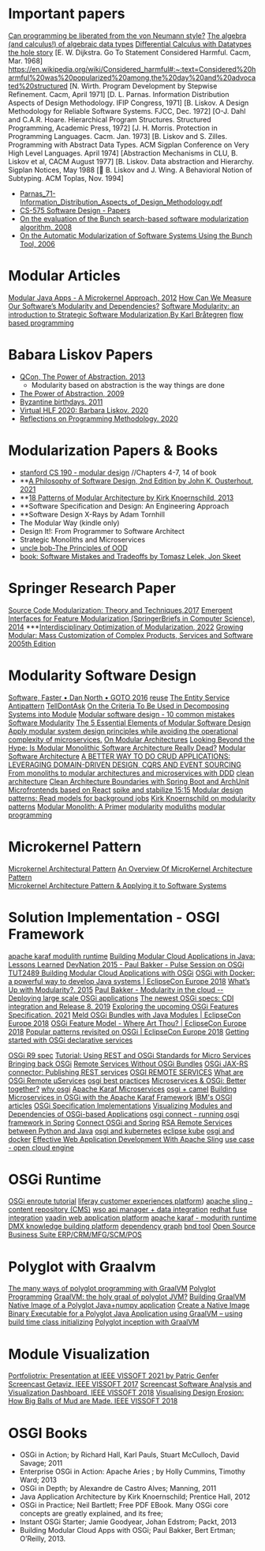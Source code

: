 # Important papers
[Can programming be liberated from the von Neumann style?](https://dl.acm.org/doi/10.1145/1283920.1283933)
[The algebra (and calculus!) of algebraic data types](https://codewords.recurse.com/issues/three/algebra-and-calculus-of-algebraic-data-types)
[Differential Calculus with Datatypes the hole story](http://strictlypositive.org/calculus/)
[E. W. Dijkstra. Go To Statement Considered Harmful. Cacm, Mar. 1968] https://en.wikipedia.org/wiki/Considered_harmful#:~:text=Considered%20harmful%20was%20popularized%20among,the%20day%20and%20advocated%20structured
[N. Wirth. Program Development by Stepwise Refinement. Cacm, April 1971]
[D. L. Parnas. Information Distribution Aspects of Design Methodology. IFIP Congress, 1971]
[B. Liskov. A Design Methodology for Reliable Software Systems. FJCC, Dec. 1972]
[O-J. Dahl and C.A.R. Hoare. Hierarchical Program Structures. Structured Programming, Academic Press, 1972]
[J. H. Morris. Protection in Programming Languages. Cacm. Jan. 1973]
[B. Liskov and S. Zilles. Programming with Abstract Data Types. ACM Sigplan Conference on Very High Level Languages. April 1974]
[Abstraction Mechanisms in CLU, B. Liskov et al, CACM August 1977]
[B. Liskov. Data abstraction and Hierarchy. Sigplan Notices, May 1988 
[ B. Liskov and J. Wing. A Behavioral Notion of Subtyping. ACM Toplas, Nov. 1994]

- [Parnas_71-Information_Distribution_Aspects_of_Design_Methodology.pdf](https://github.com/ArchitectingSoftware/CS575-SoftwareDesign/blob/master/Papers/Parnas_71-Information_Distribution_Aspects_of_Design_Methodology.pdf)
- [CS-575 Software Design - Papers](https://github.com/ArchitectingSoftware/CS575-SoftwareDesign/tree/master/Papers)
- [On the evaluation of the Bunch search-based software modularization algorithm, 2008](https://www.cs.drexel.edu/~bmitchell/assets/pubs/JSC07.pdf)
- [On the Automatic Modularization of Software Systems Using the Bunch Tool, 2006](https://www.cs.drexel.edu/~bmitchell/assets/pubs/TSE-0035-0304.pdf)


# Modular Articles
[Modular Java Apps - A Microkernel Approach, 2012](https://dzone.com/articles/modular-java-apps-microkernel)
[How Can We Measure Our Software’s Modularity and Dependencies?](https://betterprogramming.pub/inside-software-modularity-and-related-metrics-2e5af2b447dc)
[Software Modularity: an introduction to Strategic Software Modularization,By Karl Bråtegren](https://www.modularmanagement.com/blog/software-modularity)
[flow based programming](https://jpaulm.github.io/fbp/index.html)


# Babara Liskov Papers 
- [QCon, The Power of Abstraction. 2013](https://www.infoq.com/presentations/programming-abstraction-liskov/)
  - Modularity based on abstraction is the way things are done
- [The Power of Abstraction, 2009](https://pmg.csail.mit.edu/~liskov/turing-09-5.pdf)
- [Byzantine birthdays. 2011](http://www.cs4fn.org/faulttolerance/byzantinebirthdays.php)
- [Virtual HLF 2020: Barbara Liskov. 2020](https://tomrocksmaths.com/2020/10/05/virtual-hlf-2020-barbara-liskov/)
- [Reflections on Programming Methodology. 2020](https://nsf.gov/attachments/301679/public/turing-nsf-20.pdf)


# Modularization Papers & Books
- [stanford CS 190 - modular design](https://web.stanford.edu/~ouster/cgi-bin/cs190-winter18/lecture.php?topic=modularDesign) //Chapters 4-7, 14 of book
- **[A Philosophy of Software Design, 2nd Edition by John K. Ousterhout, 2021](https://www.amazon.com/Philosophy-Software-Design-2nd-ebook/dp/B09B8LFKQL/ref=tmm_kin_swatch_0?_encoding=UTF8&qid=&sr=)
- **[18 Patterns of Modular Architecture by Kirk Knoernschild, 2013](https://dzone.com/asset/download/38831)
- **Software Specification and Design: An Engineering Approach
- **Software Design X-Rays  by Adam Tornhill
- The Modular Way (kindle only)
- Design It!: From Programmer to Software Architect
- Strategic Monoliths and Microservices
- [uncle bob-The Principles of OOD](http://butunclebob.com/ArticleS.UncleBob.PrinciplesOfOod)
- [book: Software Mistakes and Tradeoffs by Tomasz Lelek, Jon Skeet](https://www.amazon.com/Software-Mistakes-Tradeoffs-programming-decisions/dp/1617299200/ref=sr_1_1?crid=33WMJHPW2FWFT&keywords=Software+Mistakes+and+Tradeoffs+by+Tomasz+Lelek&qid=1659366563&sprefix=software+mistakes+and+tradeoffs+by+tomasz+lelek%2Caps%2C646&sr=8-1)

# Springer Research Paper
[Source Code Modularization: Theory and Techniques,2017](https://www.amazon.com/Source-Code-Modularization-Theory-Techniques/dp/3319633449/ref=sr_1_1?keywords=software+modularization&qid=1659424078&sr=8-1&ufe=app_do%3Aamzn1.fos.006c50ae-5d4c-4777-9bc0-4513d670b6bc)
[Emergent Interfaces for Feature Modularization (SpringerBriefs in Computer Science), 2014](https://www.amazon.com/Emergent-Interfaces-Modularization-SpringerBriefs-Computer/dp/3319114921/ref=sr_1_4?keywords=software+modularization&qid=1659424078&sr=8-4)
***[Interdisciplinary Optimization of Modularization, 2022](https://www.amazon.com/Interdisciplinary-Optimization-Modularization-Marvin-Caspar/dp/3346553035/ref=sr_1_5?keywords=software+modularization&qid=1659424078&sr=8-5&ufe=app_do%3Aamzn1.fos.006c50ae-5d4c-4777-9bc0-4513d670b6bc)
[Growing Modular: Mass Customization of Complex Products, Services and Software 2005th Edition](https://www.amazon.com/Growing-Modular-Customization-Products-Services/dp/3540239596/ref=sr_1_14?keywords=software+modularization&qid=1659424154&sr=8-14&ufe=app_do%3Aamzn1.fos.006c50ae-5d4c-4777-9bc0-4513d670b6bc)

# Modularity Software Design
[Software, Faster • Dan North • GOTO 2016](https://www.youtube.com/watch?v=USc-yLHXNUg&t=948s)
[reuse](https://jessitron.com/2017/02/23/reuse/)
[The Entity Service Antipattern](https://www.michaelnygard.com/blog/2017/12/the-entity-service-antipattern/)
[TellDontAsk](https://martinfowler.com/bliki/TellDontAsk.html)
[On the Criteria To Be Used in Decomposing Systems into Module](https://www.win.tue.nl/~wstomv/edu/2ip30/references/criteria_for_modularization.pdf)
[Modular software design - 10 common mistakes](https://appunite.com/blog/modular-software-design-mistakes)
[Software Modularity](https://www.modularmanagement.com/blog/software-modularity)
[The 5 Essential Elements of Modular Software Design](https://www.genui.com/resources/5-essential-elements-of-modular-software-design)
[Apply modular system design principles while avoiding the operational complexity of microservices.](https://www.oreilly.com/radar/modules-vs-microservices/)
[On Modular Architectures](https://medium.com/on-software-architecture/on-modular-architectures-53ec61f88ff4)
[Looking Beyond the Hype: Is Modular Monolithic Software Architecture Really Dead?](https://towardsdatascience.com/looking-beyond-the-hype-is-modular-monolithic-software-architecture-really-dead-e386191610f8)
[Modular Software Architecture](https://www.tutisani.com/software-architecture/modular-software-architecture.html)
[A BETTER WAY TO DO CRUD APPLICATIONS: LEVERAGING DOMAIN-DRIVEN DESIGN, CQRS AND EVENT SOURCING](https://blog.tekaris.com/blog/tag/software-architecture/)
[From monoliths to modular architectures and microservices with DDD](https://jaxlondon.com/blog/from-monoliths-to-modular-architectures-and-microservices-with-ddd/)
[clean architecture](https://pereiren.medium.com/clean-architecture-series-part-1-f34ef6b04b62)
[Clean Architecture Boundaries with Spring Boot and ArchUnit](https://reflectoring.io/java-components-clean-boundaries/)
[Microfrontends based on React](https://dev.to/florianrappl/microfrontends-based-on-react-4oo9)
[spike and stabilize 15:15](https://www.youtube.com/watch?v=USc-yLHXNUg&t=948s)
[Modular design patterns: Read models for background jobs](https://mkaszubowski.com/2021/03/27/modular-design-read-models-background-jobs.html)
[Kirk Knoernschild on modularity patterns](https://www.youtube.com/watch?v=zH4_A1rtES8)
[Modular Monolith: A Primer](http://www.kamilgrzybek.com/design/modular-monolith-primer/)
[modularity](https://www.infoq.com/articles/monolith-defense-part-1/)
[moduliths](https://github.com/moduliths/moduliths)
[modular programming](https://en.wikipedia.org/wiki/Modular_programming)

# Microkernel Pattern
[Microkernel Architectural Pattern](https://www.youtube.com/watch?v=h3icQDMRLd8)
[An Overview Of MicroKernel Architecture Pattern](https://www.c-sharpcorner.com/article/an-overview-of-microkernel-architecture-pattern/)  
[Microkernel Architecture Pattern & Applying it to Software Systems](https://www.viralpatel.net/microkernel-architecture-pattern-apply-software-systems/)

# Solution Implementation - OSGI Framework
[apache karaf modulith runtime](https://karaf.apache.org/)
[Building Modular Cloud Applications in Java: Lessons Learned](https://www.youtube.com/watch?v=qiyTCWVj3I4)
[DevNation 2015 - Paul Bakker - Pulse Session on OSGi](https://www.youtube.com/watch?v=nhYR5MOe7RY)
[TUT2489 Building Modular Cloud Applications with OSGi](https://www.youtube.com/watch?v=M-G08yYpYtQ)
[OSGi with Docker: a powerful way to develop Java systems | EclipseCon Europe 2018](https://www.youtube.com/watch?v=WHr0RJI-hyc)
[What’s Up with Modularity?. 2015](https://www.youtube.com/watch?v=A1KBoyA1MYY)
[Paul Bakker - Modularity in the cloud -- Deploying large scale OSGi applications](https://www.youtube.com/watch?v=A96EM6GFzfM)
[The newest OSGi specs: CDI integration and Release 8. 2019](https://www.youtube.com/watch?v=tq2EmfA2cS4&list=PLB8zAf6LF-ht1V69bLyA0g0nlr_GaxPw1)
[Exploring the upcoming OSGi Features Specification. 2021](https://www.youtube.com/watch?v=WMALtqjX9dI)
[Meld OSGi Bundles with Java Modules | EclipseCon Europe 2018](https://www.youtube.com/watch?v=bpihHOa_0AM)
[OSGi Feature Model - Where Art Thou? | EclipseCon Europe 2018](https://www.youtube.com/watch?v=7zJSMgRnGe0)
[Popular patterns revisited on OSGi | EclipseCon Europe 2018](https://www.youtube.com/watch?v=PS2Ll6q1G-U)
[Getting started with OSGi declarative services](https://www.youtube.com/watch?v=dgcSu-ylCLE&t=1363s)

[OSGi R9 spec](https://osgi.github.io/osgi/cmpn/introduction.html)
[Tutorial: Using REST and OSGi Standards for Micro Services](https://wiki.eclipse.org/Tutorial:_Using_REST_and_OSGi_Standards_for_Micro_Services)
[Bringing back OSGi](https://andreybleme.com/2018-10-06/bringing-back-osgi/)
[Remote Services Without OSGi Bundles](https://dzone.com/articles/remote-services-without-osgi-bundles)
[OSGi JAX-RS connector: Publishing REST services](https://eclipsesource.com/blogs/2012/01/23/an-osgi-jax-rs-connector-part-1-publishing-rest-services/)
[OSGI REMOTE SERVICES](https://vdocuments.net/osgi-remote-services.html)
[What are OSGi Remote µServices](https://techblog.smc.it/en/2020-07-31/cosa-sono-osgi-remote-services)
[osgi best practices](https://www.youtube.com/watch?v=6_UU90fSYTk)
[Microservices & OSGi: Better together?](https://www.youtube.com/watch?v=y_dg5MPbaX8)
[why osgi](https://developers.redhat.com/blog/2016/04/05/should-i-learn-osgi-whats-the-point-2#)
[Apache Karaf Microservices](https://dzone.com/articles/apache-karaf-microservices)
[osgi + camel](https://lucian-davitoiu.medium.com/a-camel-project-example-with-java-beans-and-osgi-blueprint-in-karaf-5dc172e09829)
[Building Microservices in OSGi with the Apache Karaf Framework](https://www.exoscale.com/syslog/building-microservices-in-osgi-with-the-apache-karaf-framework/)
[IBM's OSGI articles](https://developer.ibm.com/series/osgi-demystified-article-series/)
[OSGi Specification Implementations](https://en.wikipedia.org/wiki/OSGi_Specification_Implementations)
[Visualizing Modules and Dependencies of OSGi-based Applications](https://elib.dlr.de/110129/1/vissoft-toolpaper-osgivis_SeiderEtAl.pdf)
[osgi connect - running osgi framework in Spring](https://github.com/osgi/design/blob/main/rfps/rfp-0143-OSGiConnect.pdf)
[Connect OSGi and Spring](https://www.youtube.com/watch?v=coQ88MWPdvg&t=1613s)
[RSA Remote Services between Python and Java](https://ipopo.readthedocs.io/en/1.0.1/tutorials/rsa_pythonjava.html)
[osgi and kubernetes](http://paulbakker.io/amdatu/amdatu-kubernetes-api/)
[eclipse kube](https://www.eclipse.org/jkube/)
[osgi and docker](http://paulbakker.io/docker/docker-osgi/)
[Effective Web Application Development With Apache Sling](https://www.youtube.com/watch?v=epeSoVEFF90)
[use case - open cloud engine](https://www.slideshare.net/pongsor/osgi-based-cloud-system-architecture-open-cloud-engine)


# OSGi Runtime
[OSGi enroute tutorial](https://enroute.osgi.org/)
[liferay customer experiences platform](https://github.com/liferay))
[apache sling - content repository (CMS)](https://sling.apache.org/)
[wso api manager + data integration](https://github.com/wso2/product-apim)
[redhat fuse integration](https://developers.redhat.com/products/fuse/overview)
[vaadin web application platform](https://github.com/vaadin)
[apache karaf - modurith runtime](https://karaf.apache.org/)
[DMX knowledge building platform](https://github.com/dmx-systems/dmx-platform)
[dependency graph](https://github.com/amitjoy/dependency-graph-osgi)
[bnd tool](https://github.com/bndtools/bnd)
[Open Source Business Suite ERP/CRM/MFG/SCM/POS](https://github.com/idempiere/idempiere)


# Polyglot with Graalvm
[The many ways of polyglot programming with GraalVM](https://medium.com/graalvm/3-ways-to-polyglot-with-graalvm-fb28c1542b45)
[Polyglot Programming](https://www.graalvm.org/22.1/reference-manual/polyglot-programming/)
[GraalVM: the holy graal of polyglot JVM?](https://www.transposit.com/devops-blog/devops/2019.01.02-graalvm-holy/)
[Building GraalVM Native Image of a Polyglot Java+numpy application](https://faun.pub/building-graalvm-native-image-of-a-polyglot-java-numpy-application-a7288740409e)
[Create a Native Image Binary Executable for a Polyglot Java Application using GraalVM – using build time class initializing](https://technology.amis.nl/languages/create-a-native-image-binary-executable-for-a-polyglot-java-application-using-graalvm/)
[Polyglot inception with GraalVM](https://deepu.tech/polyglot-showdown-with-graalvm/)


# Module Visualization
[Portfoliotrix: Presentation at IEEE VISSOFT 2021 by Patric Genfer](https://www.youtube.com/watch?v=SCC0kUri1UQ)
[Screencast Getaviz. IEEE VISSOFT 2017](https://www.youtube.com/watch?v=OOEQNhyTrLo)
[Screencast Software Analysis and Visualization Dashboard. IEEE VISSOFT 2018](https://www.youtube.com/watch?v=OOEQNhyTrLo)
[Visualising Design Erosion: How Big Balls of Mud are Made. IEEE VISSOFT 2018](https://www.youtube.com/watch?v=RBgQnE-ozQQ)

# OSGI Books
- OSGi in Action; by Richard Hall, Karl Pauls, Stuart McCulloch, David Savage; 2011
- Enterprise OSGi in Action: Apache Aries ; by Holly Cummins, Timothy Ward; 2013
- OSGi in Depth; by Alexandre de Castro Alves; Manning, 2011
- Java Application Architecture by Kirk Knoernschild; Prentice Hall, 2012
- OSGi in Practice; Neil Bartlett; Free PDF EBook. Many OSGi core concepts are greatly explained, and its free;
- Instant OSGi Starter; Jamie Goodyear, Johan Edstrom; Packt, 2013
- Building Modular Cloud Apps with OSGi; Paul Bakker, Bert Ertman; O’Reilly, 2013.